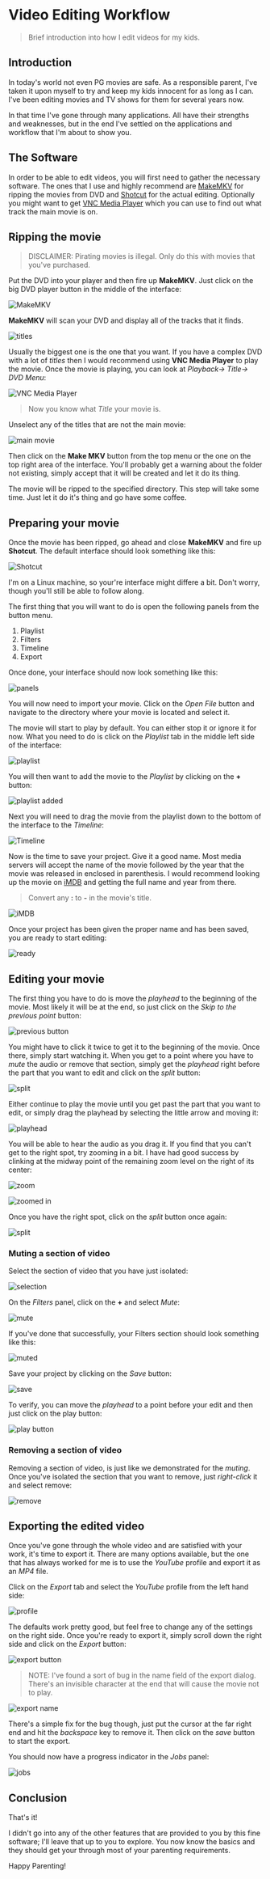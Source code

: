 # Video Editing Workflow
> Brief introduction into how I edit videos for my kids.

## Introduction
In today's world not even PG movies are safe. As a responsible parent, I've taken it upon myself to try and keep my kids innocent for as long as I can. I've been editing movies and TV shows for them for several years now.

In that time I've gone through many applications. All have their strengths and weaknesses, but in the end I've settled on the applications and workflow that I'm about to show you.

## The Software
In order to be able to edit videos, you will first need to gather the necessary software. The ones that I use and highly recommend are [MakeMKV](http://www.makemkv.com/) for ripping the movies from DVD and [Shotcut](https://www.shotcut.org/) for the actual editing. Optionally you might want to get [VNC Media Player](https://www.videolan.org/vlc/) which you can use to find out what track the main movie is on.

## Ripping the movie
> DISCLAIMER: Pirating movies is illegal. Only do this with movies that you've purchased.

Put the DVD into your player and then fire up **MakeMKV**. Just click on the big DVD player button in the middle of the interface:

![MakeMKV](img/MakeMKV.png)

**MakeMKV** will scan your DVD and display all of the tracks that it finds.

![titles](img/makeMKV_title.png)

Usually the biggest one is the one that you want. If you have a complex DVD with a lot of *titles* then I would recommend using **VNC Media Player** to play the movie. Once the movie is playing, you can look at *Playback-> Title-> DVD Menu*:

![VNC Media Player](img/vnc.png)

> Now you know what *Title* your movie is.

Unselect any of the titles that are not the main movie:

![main movie](img/makeMKV_selected.png)

Then click on the **Make MKV** button from the top menu or the one on the top right area of the interface. You'll probably get a warning about the folder not existing, simply accept that it will be created and let it do its thing.

The movie will be ripped to the specified directory. This step will take some time. Just let it do it's thing and go have some coffee.

## Preparing your movie

Once the movie has been ripped, go ahead and close **MakeMKV** and fire up **Shotcut**. The default interface should look something like this:

![Shotcut](img/shotcut.png)

I'm on a Linux machine, so your're interface might differe a bit. Don't worry, though you'll still be able to follow along.

The first thing that you will want to do is open the following panels from the button menu.

1. Playlist
2. Filters
3. Timeline
4. Export

Once done, your interface should now look something like this:

![panels](img/shotcut_panels.png)

You will now need to import your movie. Click on the *Open File* button and navigate to the directory where your movie is located and select it.

The movie will start to play by default. You can either stop it or ignore it for now. What you need to do is click on the *Playlist* tab in the middle left side of the interface:

![playlist](img/playlist.png)

You will then want to add the movie to the *Playlist* by clicking on the **+** button:

![playlist added](img/playlist_added.png)

Next you will need to drag the movie from the playlist down to the bottom of the interface to the *Timeline*:

![Timeline](img/timeline.png)

Now is the time to save your project. Give it a good name. Most media servers will accept the name of the movie followed by the year that the movie was released in enclosed in parenthesis. I would recommend looking up the movie on [iMDB](http://www.imdb.com) and getting the full name and year from there.

> Convert any **:** to **-** in the movie's title.

![iMDB](img/imdb.png)

Once your project has been given the proper name and has been saved, you are ready to start editing:

![ready](img/ready.png)

## Editing your movie
 The first thing you have to do is move the *playhead* to the beginning of the movie. Most likely it will be at the end, so just click on the *Skip to the previous point* button:

 ![previous button](img/previous_button.png)

You might have to click it twice to get it to the beginning of the movie. Once there, simply start watching it. When you get to a point where you have to *mute* the audio or remove that section, simply get the *playhead* right before the part that you want to edit and click on the *split* button:

![split](img/split.png)

Either continue to play the movie until you get past the part that you want to edit, or simply drag the playhead by selecting the little arrow and moving it:

![playhead](img/playhead.png)

You will be able to hear the audio as you drag it. If you find that you can't get to the right spot, try zooming in a bit. I have had good success by clinking at the midway point of the remaining zoom level on the right of its center:

![zoom](img/zoom.png)

![zoomed in](img/zoomed_in.png)

Once you have the right spot, click on the *split* button once again:

![split](img/split.png)

### Muting a section of video
Select the section of video that you have just isolated:

![selection](img/selection.png)

On the *Filters* panel, click on the **+** and select *Mute*:

![mute](img/mute.png)

If you've done that successfully, your Filters section should look something like this:

![muted](img/muted.png)

Save your project by clicking on the *Save* button:

![save](img/save.png)

To verify, you can move the *playhead* to a point before your edit and then just click on the play button:

![play button](img/play.png)

### Removing a section of video
Removing a section of video, is just like we demonstrated for the *muting*. Once you've isolated the section that you want to remove, just *right-click* it and select remove:

![remove](img/remove.png)

## Exporting the edited video
Once you've gone through the whole video and are satisfied with your work, it's time to export it. There are many options available, but the one that has always worked for me is to use the *YouTube* profile and export it as an *MP4* file.

Click on the *Export* tab and select the *YouTube* profile from the left hand side:

![profile](img/profile.png)

The defaults work pretty good, but feel free to change any of the settings on the right side. Once you're ready to export it, simply scroll down the right side and click on the *Export* button:

![export button](img/export.png)

> NOTE: I've found a sort of bug in the name field of the export dialog. There's an invisible character at the end that will cause the movie not to play.

![export name](img/export_name.png)

There's a simple fix for the bug though, just put the cursor at the far right end and hit the *backspace* key to remove it. Then click on the *save* button to start the export.

You should now have a progress indicator in the *Jobs* panel:

![jobs](img/jobs.png)

## Conclusion
That's it!

I didn't go into any of the other features that are provided to you by this fine software; I'll leave that up to you to explore. You now know the basics and they should get your through most of your parenting requirements.

Happy Parenting!
